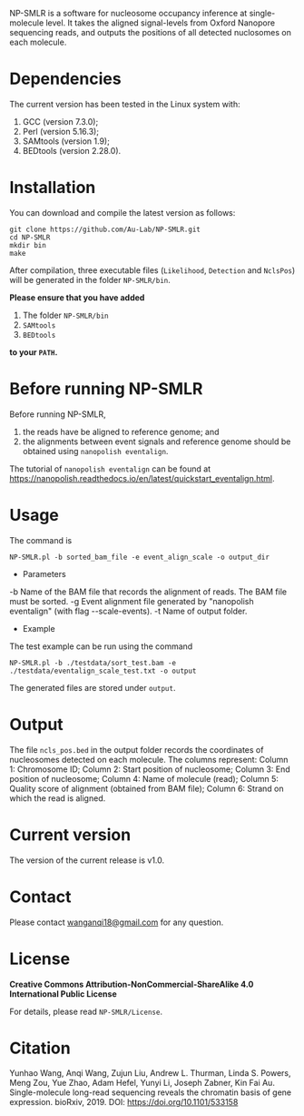 NP-SMLR is a software for nucleosome occupancy inference at single-molecule level. It takes the aligned signal-levels from Oxford Nanopore sequencing reads, and outputs the positions of all detected nuclosomes on each molecule.


# Dependencies

The current version has been tested in the Linux system with:
1. GCC (version 7.3.0);
2. Perl (version 5.16.3);
3. SAMtools (version 1.9);
4. BEDtools (version 2.28.0).



# Installation

You can download and compile the latest version as follows:

```
git clone https://github.com/Au-Lab/NP-SMLR.git
cd NP-SMLR
mkdir bin
make
```

After compilation, three executable files (`Likelihood`, `Detection` and `NclsPos`) will be generated in the folder `NP-SMLR/bin`.


**Please ensure that you have added**

1. The folder `NP-SMLR/bin`
2. `SAMtools`
3. `BEDtools`

**to your `PATH`.**



# Before running NP-SMLR

Before running NP-SMLR,
1. the reads have be aligned to reference genome; and
2. the alignments between event signals and reference genome should be obtained using `nanopolish eventalign`.

The tutorial of `nanopolish eventalign` can be found at https://nanopolish.readthedocs.io/en/latest/quickstart_eventalign.html.



# Usage

The command is

```
NP-SMLR.pl -b sorted_bam_file -e event_align_scale -o output_dir
```

* Parameters

-b   <STRING>   Name of the BAM file that records the alignment of reads. The BAM file must be sorted.
-g   <STRING>   Event alignment file generated by "nanopolish eventalign" (with flag --scale-events).
-t   <STRING>   Name of output folder.

* Example

The test example can be run using the command

```
NP-SMLR.pl -b ./testdata/sort_test.bam -e ./testdata/eventalign_scale_test.txt -o output
```

The generated files are stored under `output`.



# Output

The file `ncls_pos.bed` in the output folder records the coordinates of nucleosomes detected on each molecule. The columns represent:
Column 1: Chromosome ID;
Column 2: Start position of nucleosome;
Column 3: End position of nucleosome;
Column 4: Name of molecule (read);
Column 5: Quality score of alignment (obtained from BAM file);
Column 6: Strand on which the read is aligned.



# Current version

The version of the current release is v1.0.



# Contact

Please contact wanganqi18@gmail.com for any question.



# License

**Creative Commons Attribution-NonCommercial-ShareAlike 4.0 International Public License**

For details, please read `NP-SMLR/License`.



# Citation

Yunhao Wang, Anqi Wang, Zujun Liu, Andrew L. Thurman, Linda S. Powers, Meng Zou, Yue Zhao, Adam Hefel, Yunyi Li, Joseph Zabner, Kin Fai Au. Single-molecule long-read sequencing reveals the chromatin basis of gene expression. bioRxiv, 2019. DOI: https://doi.org/10.1101/533158

